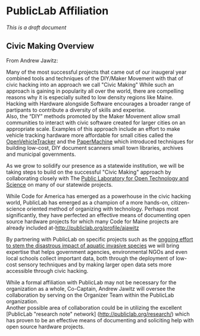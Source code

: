 PublicLab Affiliation
======================

*This is a draft document*

Civic Making Overview
--------

From Andrew Jawitz:

  Many of the most successful projects that came out of our inaugeral year combined tools and techniques of the DIY/Maker Movement with that of civic hacking into an approach we call "Civic Making"
  While such an approach is gaining in popularity all over the world, there are compelling reasons why it is especially suited to low density regions like Maine. Hacking with Hardware alongside Software encourages a broader range of partipants to contribute a diversity of skills and experise.   
  Also, the “DIY” methods promoted by the Maker Movement allow small communities to interact with civic software created for larger cities on an appropriate scale. Examples of this approach include an effort to make vehicle tracking hardware more affordable for small cities called the [OpenVehicleTracker](www.openvehicletracker.org) and the [PaperMachine](https://github.com/Code4Maine/papermachine) which introduced techniques for building low-cost, DIY document scanners small town libraries, archives and municipal governments.
  
  As we grow to solidify our presence as a statewide institution, we will be taking steps to build on the successful "Civic Making" approach by collaborating closely with The [Public Laboratory for Open Technology and Science](www.publiclab.org) on many of our statewide projects.
  
  While Code for America has emerged as a powerhouse in the civic hacking world,
PublicLab has emerged as a champion of a more hands-on, citizen-science oriented method of organizing with
technology. Perhaps most significantly, they have perfected an effective means of documenting open source hardware projects for which many Code for Maine projects are already included at-http://publiclab.org/profile/ajawitz

  By partnering with PublicLab on specific projects such as the [ongoing effort to stem the disastrous impact of aquatic invasive species](http://publiclab.org/notes/code4maine/05-08-2014/mobilizing-data-to-combat-the-evil-green-crab) we will bring expertise that helps government agencies, environmental NGOs and even local schools collect important data, both through the deployment of low-cost sensory techniques and by making larger open data sets more accessible through civic hacking.
  
  While a formal affiliation with PublicLab may not be necessary for the organization as a whole, Co-Captain, Andrew Jawitz will oversee the collaboration by serving on the Organizer Team within the PublicLab organization.  
  Another possible area of collaboration could be in utilizing the excellent [PublicLab "research note" network] (http://publiclab.org/research/) which has proven to be an effective means of documenting and soliciting help with open source hardware projects. 

